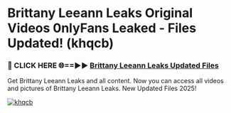 # Brittany Leeann Leaks Original Videos 0nlyFans Leaked - Files Updated! (khqcb)

<h3>🔴 CLICK HERE 🌐==►► <a href="https://tinyurl.com/ehrbuxhb" rel="nofollow">Brittany Leeann Leaks Updated Files</a></h3>

Get Brittany Leeann Leaks and all content. Now you can access all videos and pictures of Brittany Leeann Leaks. New Updated Files 2025!

[![khqcb](https://i.imgur.com/lVYEuWS.gif)](https://tinyurl.com/ehrbuxhb)
